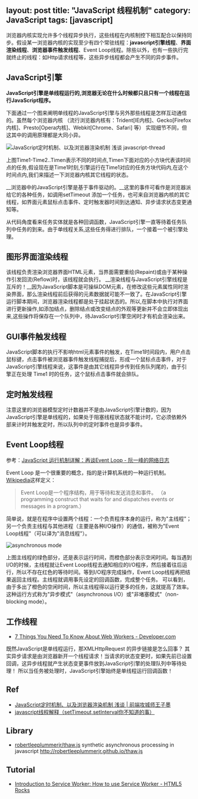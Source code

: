 layout: post
title: "JavaScript 线程机制"
category: JavaScript
tags: [javascript]
---

浏览器内核实现允许多个线程异步执行，这些线程在内核制控下相互配合以保持同步。假设某一浏览器内核的实现至少有四个常驻线程：__javascript引擎线程__、__界面渲染线程__、__浏览器事件触发线程__、Event Loop线程。除些以外，也有一些执行完就终止的线程：如Http请求线程等，这些异步线程都会产生不同的异步事件。

<!-- more -->

##  JavaScript引擎

__JavaScript引擎是单线程运行的,浏览器无论在什么时候都只且只有一个线程在运行JavaScript程序。__

下面通过一个图来阐明单线程的JavaScript引擎与另外那些线程是怎样互动通信的。虽然每个浏览器内核 （流行浏览器内核有：Trident[IE内核]、Gecko[Firefox内核]、Presto[Opera内核]、Webkit[Chrome、Safari] 等） 实现细节不同，但这其中的调用原理都是大同小异。

![JavaScript定时机制、以及浏览器渲染机制 浅谈 javascript-thread](http://johnnyimages.qiniudn.com//javascript-thread.png)

上图Time1-Time2..Timen表示不同的时间点,Timen下面对应的小方块代表该时间点的任务,假设现在是Time1时刻,引擎运行在Time1对应的任务方块代码内,在这个时间点内,我们来描述一下浏览器内核其它线程的状态。

__浏览器中的JavaScript引擎是基于事件驱动的。__这里的事件可看作是浏览器派给它的各种任务，如调用setTimeout 添加一个任务，也可来自浏览器内核的其它线程，如界面元素鼠标点击事件、定时触发器时间到达通知、异步请求状态变更通知等。

从代码角度看来任务实体就是各种回调函数，JavaScript引擎一直等待着任务队列中任务的到来。由于单线程关系,这些任务得进行排队，一个接着一个被引擎处理。

## 图形界面渲染线程

该线程负责渲染浏览器界面HTML元素，当界面需要重绘(Repaint)或由于某种操作引发回流(Reflow)时，该线程就会执行。
__渲染线程与JavaScript引擎线程是互斥的！__因为JavaScript脚本是可操纵DOM元素，在修改这些元素属性同时渲染界面，那么渲染线程前后获得的元素数据就可能不一致了。在JavaScript引擎运行脚本期间，浏览器渲染线程都是处于挂起状态的。所以,在脚本中执行对界面进行更新操作,如添加结点，删除结点或改变结点的外观等更新并不会立即体现出来,这些操作将保存在一个队列中，待JavaScript引擎空闲时才有机会渲染出来。

## GUI事件触发线程

JavaScript脚本的执行不影响html元素事件的触发，在Time1时间段内，用户点击鼠标键，点击事件被浏览器事件触发线程捕捉后，形成一个鼠标点击事件，对于JavaScript引擎线程来说，这事件是由其它线程异步传到任务队列尾的，由于引擎正在处理 Time1 时的任务，这个鼠标点击事件就会排队。

## 定时触发线程

注意这里的浏览器模型定时计数器并不是由JavaScript引擎计数的，因为JavaScript引擎是单线程的，如果处于阻塞线程状态就不能计时，它必须依赖外部来计时并触发定时，所以队列中的定时事件也是异步事件。

## Event Loop线程

参考：[JavaScript 运行机制详解：再谈Event Loop - 阮一峰的网络日志](http://www.ruanyifeng.com/blog/2014/10/event-loop.html)

Event Loop 是一个很重要的概念，指的是计算机系统的一种运行机制。[Wikipedia](http://en.wikipedia.org/wiki/Event_loop)这样定义：

> Event Loop是一个程序结构，用于等待和发送消息和事件。 （a programming construct that waits for and dispatches events or messages in a program.）

简单说，就是在程序中设置两个线程：一个负责程序本身的运行，称为"主线程"；另一个负责主线程与其他进程（主要是各种I/O操作）的通信，被称为"Event Loop线程"（可以译为"消息线程"）。

![asynchronous mode](http://image.beekka.com/blog/201310/2013102004.png)

上图主线程的绿色部分，还是表示运行时间，而橙色部分表示空闲时间。每当遇到I/O的时候，主线程就让Event Loop线程去通知相应的I/O程序，然后接着往后运行，所以不存在红色的等待时间。等到I/O程序完成操作，Event Loop线程再把结果返回主线程。主线程就调用事先设定的回调函数，完成整个任务。
可以看到，由于多出了橙色的空闲时间，所以主线程得以运行更多的任务，这就提高了效率。这种运行方式称为"异步模式"（asynchronous I/O）或"非堵塞模式"（non-blocking mode）。

## 工作线程

- [7 Things You Need To Know About Web Workers - Developer.com](http://www.developer.com/lang/jscript/7-things-you-need-to-know-about-web-workers.html)

既然JavaScript是单线程运行，那XMLHttpRequest 的异步链接是怎么回事？
其实异步请求是由浏览器新开一个线程请求！当请求的状态变更时，如果先前已设置回调，这异步线程就产生状态变更事件放到JavaScript引擎的处理队列中等待处理！
所以当任务被处理时，JavaScript引擎始终是单线程运行回调函数！

## Ref

- [JavaScript定时机制、以及浏览器渲染机制 浅谈 | 前端攻城师王子墨](http://julying.com/blog/javascript-settimeout-thread/)
- [javascript线程解释（setTimeout,setInterval你不知道的事）](http://www.iamued.com/qianduan/1645.html)

## Library

- [robertleeplummerjr/thaw.js](https://github.com/robertleeplummerjr/thaw.js) synthetic asynchronous processing in javascript <http://robertleeplummerjr.github.io/thaw.js>

## Tutorial

- [Introduction to Service Worker: How to use Service Worker - HTML5 Rocks](http://www.html5rocks.com/en/tutorials/service-worker/introduction/)

